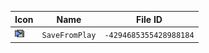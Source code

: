 | Icon | Name | File ID |
| ---  | ---  | ---     |
| ![](SaveFromPlay.png) | `SaveFromPlay` | `-4294685355428988184` |

